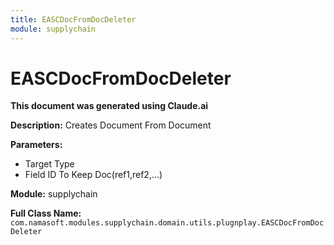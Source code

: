 ```yaml
---
title: EASCDocFromDocDeleter
module: supplychain
---
```



<div class='entity-flows'>

# EASCDocFromDocDeleter

**This document was generated using Claude.ai**

**Description:** Creates Document From Document

**Parameters:**
- Target Type
- Field ID To Keep Doc(ref1,ref2,...)

**Module:** supplychain

**Full Class Name:** `com.namasoft.modules.supplychain.domain.utils.plugnplay.EASCDocFromDocDeleter`


</div>

